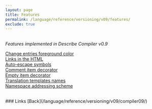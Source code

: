 ```yaml
---
layout: page
title: Features
permalink: /language/reference/versioning/v09/features/
exclude: true
---
```

<br>_Features implemented in Describe Compiler v0.9_

[Change entries foreground color](/language/reference/versioning/v09/features/feature-1/)<br>
[Links in the HTML](/language/reference/versioning/v09/features/feature-2/)<br>
[Auto-escape symbols](/language/reference/versioning/v09/features/feature-3/)<br>
[Comment item decorator](/language/reference/versioning/v09/features/feature-4/)<br>
[Empty item decorator](/language/reference/versioning/v09/features/feature-5/)<br>
[Translation templates names](/language/reference/versioning/v09/features/feature-6/)<br>
[Namespace addressing scheme](/language/reference/versioning/v09/features/feature-7/)<br>


<br>
### Links
[Back](/language/reference/versioning/v09/compiler09/)